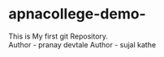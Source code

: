 # apnacollege-demo-
This is My first git Repository.
<br> 
Author - pranay devtale
Author - sujal kathe
